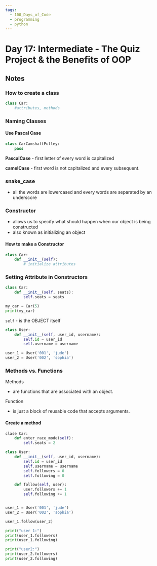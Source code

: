 ```yaml
---
tags:
  - 100_Days_of_Code
  - programming
  - python
---
```

# Day 17: Intermediate - The Quiz Project & the Benefits of OOP

## Notes

### How to create a class

```python
class Car:
    #attributes, methods
```

### Naming Classes

#### Use Pascal Case

```python
class CarCamshaftPulley:
    pass
```

**PascalCase** - first letter of every word is capitalized

**camelCase** - first word is not capitalized and every subsequent.

### snake_case

- all the words are lowercased and every words are separated by an underscore

### Constructor

- allows us to specify what should happen when our object is being constructed
- also known as initializing an object

#### How to make a Constructor

```python
class Car:
    def __init__(self):
        # initialize attributes
```

### Setting Attribute in Constructors

```python
class Car:
    def __init__(self, seats):
        self.seats = seats

my_car = Car(5)
print(my_car)
```

`self` - is the OBJECT itself

```python
class User:
    def __init__(self, user_id, username):
        self.id = user_id    
        self.username = username

user_1 = User('001', 'jude')
user_2 = User('002', 'sophia')
```

### Methods vs. Functions

Methods

- are functions that are associated with an object.

Function

- is just a block of reusable code that accepts arguments.

#### Create a method

```python
clase Car:
    def enter_race_mode(self):
        self.seats = 2
```

```python
class User:
    def __init__(self, user_id, username):
        self.id = user_id    
        self.username = username
        self.followers = 0
        self.following = 0

    def follow(self, user):
        user.followers += 1
        self.following += 1


user_1 = User('001', 'jude')
user_2 = User('002', 'sophia')

user_1.follow(user_2)

print("user 1:")
print(user_1.followers)
print(user_1.following)

print("user2:")
print(user_2.followers)
print(user_2.following)

```
